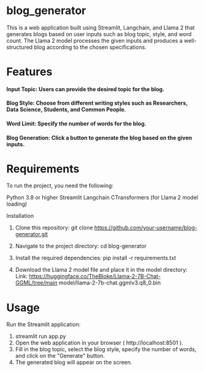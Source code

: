 # blog_generator

This is a web application built using Streamlit, Langchain, and Llama 2 that generates blogs based on user inputs such as blog topic, style, and word count. The Llama 2 model processes the given inputs and produces a well-structured blog according to the chosen specifications.

# Features
#### Input Topic: Users can provide the desired topic for the blog.
#### Blog Style: Choose from different writing styles such as Researchers, Data Science, Students, and Common People.
#### Word Limit: Specify the number of words for the blog.
#### Blog Generation: Click a button to generate the blog based on the given inputs.


# Requirements

To run the project, you need the following:

Python 3.8 or higher
Streamlit
Langchain
CTransformers (for Llama 2 model loading)

Installation

1. Clone this repository:
git clone https://github.com/your-username/blog-generator.git

2. Navigate to the project directory:
cd blog-generator

3. Install the required dependencies:
pip install -r requirements.txt

4. Download the Llama 2 model file and place it in the model directory:
Link: https://huggingface.co/TheBloke/Llama-2-7B-Chat-GGML/tree/main
model/llama-2-7b-chat.ggmlv3.q8_0.bin


# Usage
Run the Streamlit application:

1. streamlit run app.py
2. Open the web application in your browser ( http://localhost:8501 ).
3. Fill in the blog topic, select the blog style, specify the number of words, and click on the "Generate" button.
4. The generated blog will appear on the screen.

